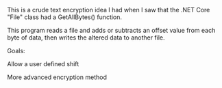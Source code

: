 This is a crude text encryption idea I had when I saw that the .NET Core "File" class had a GetAllBytes() function.

This program reads a file and adds or subtracts an offset value from each byte of data, then writes the altered data to another file.

Goals:

Allow a user defined shift

More advanced encryption method